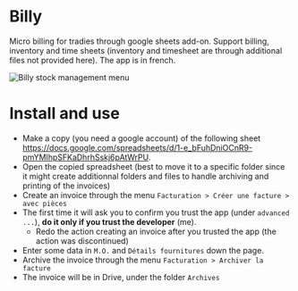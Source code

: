 # Billy

Micro billing for tradies through google sheets add-on. 
Support billing, inventory and time sheets (inventory and timesheet are through additional files not provided here). The app is in french.

![Billy stock management menu](https://lh3.googleusercontent.com/HnhfimqE7DQfxsACgECc7oe2khaKl9-AuSlYCr7PX2derFFZYGc5lnv3C94wPHJvRrU6CW2Ehc5yR4tkY7DOZMeWESJHO_0CJLxfmAWD6k1QmRmAZsgX-VqbPLLWIFvF0HXlldypdx0=w800-h600)

# Install and use

* Make a copy (you need a google account) of the following sheet https://docs.google.com/spreadsheets/d/1-e_bFuhDniOCnR9-pmYMlhpSFKaDhrhSskj6pAtWrPU.
* Open the copied spreadsheet (best to move it to a specific folder since it might create additionnal folders and files to handle archiving and printing of the invoices)
* Create an invoice through the menu `Facturation > Créer une facture > avec pièces`
* The first time it will ask you to confirm you trust the app (under `advanced ...`), **do it only if you trust the developer** (me).
  * Redo the action creating an invoice after you trusted the app (the action was discontinued)
* Enter some data in `M.O.` and `Détails fournitures` down the page.
* Archive the invoice through the menu `Facturation > Archiver la facture`
* The invoice will be in Drive, under the folder `Archives`
